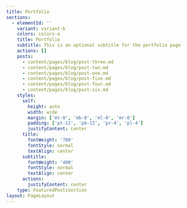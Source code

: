 ```yaml
---
title: Portfolio
sections:
  - elementId: ''
    variant: variant-b
    colors: colors-a
    title: Portfolio
    subtitle: This is an optional subtitle for the portfolio page
    actions: []
    posts:
      - content/pages/blog/post-three.md
      - content/pages/blog/post-two.md
      - content/pages/blog/post-one.md
      - content/pages/blog/post-five.md
      - content/pages/blog/post-four.md
      - content/pages/blog/post-six.md
    styles:
      self:
        height: auto
        width: wide
        margin: ['mt-0', 'mb-0', 'ml-0', 'mr-0']
        padding: ['pt-12', 'pb-12', 'pr-4', 'pl-4']
        justifyContent: center
      title:
        fontWeight: '700'
        fontStyle: normal
        textAlign: center
      subtitle:
        fontWeight: '400'
        fontStyle: normal
        textAlign: center
      actions:
        justifyContent: center
    type: FeaturedPostsSection
layout: PageLayout
---
```

